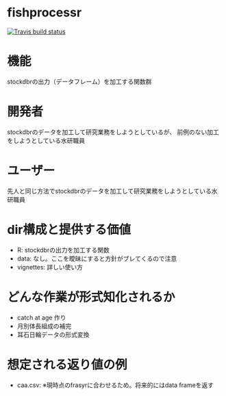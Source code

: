 # fishprocessr

  [![Travis build status](https://travis-ci.org/akikirinrin/fishprocessr.svg?branch=master)](https://travis-ci.org/akikirinrin/fishprocessr)

# 機能
stockdbrの出力（データフレーム）を加工する関数群

# 開発者
stockdbrのデータを加工して研究業務をしようとしているが、
前例のない加工をしようとしている水研職員

# ユーザー
先人と同じ方法でstockdbrのデータを加工して研究業務をしようとしている水研職員

# dir構成と提供する価値
- R: stockdbrの出力を加工する関数
- data: なし。ここを曖昧にすると方針がブレてくるので注意
- vignettes: 詳しい使い方

# どんな作業が形式知化されるか
- catch at age 作り
- 月別体長組成の補完
- 耳石日輪データの形式変換

# 想定される返り値の例
- caa.csv: ※現時点のfrasyrに合わせるため。将来的にはdata frameを返す
